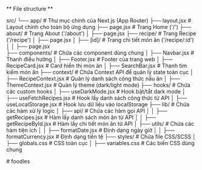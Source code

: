 ** File structure **

src/
└── app/                        # Thư mục chính của Next.js (App Router)
    ├── layout.jsx               # Layout chính cho toàn bộ ứng dụng
    ├── page.jsx                 # Trang Home ('/')
    ├── about/                   # Trang About ('/about')
    │   ├── page.jsx
    ├── recipe/                  # Trang Recipe ('/recipe')
    │   ├── page.jsx
    │   ├── [id]/                # Trang chi tiết món ăn ('/recipe/:id')
    │   │   ├── page.jsx  
    ├── components/              # Chứa các component dùng chung
    │   ├── Navbar.jsx           # Thanh điều hướng
    │   ├── Footer.jsx           # Footer của trang web
    │   ├── RecipeCard.jsx       # Card hiển thị món ăn
    │   ├── SearchBar.jsx        # Thanh tìm kiếm món ăn
    ├── context/                 # Chứa Context API để quản lý state toàn cục
    │   ├── RecipeContext.jsx    # Quản lý danh sách công thức nấu ăn
    │   ├── ThemeContext.jsx     # Quản lý theme (dark/light mode)
    ├── hooks/                   # Chứa các custom hooks
    │   ├── useDarkMode.jsx      # Hook bật/tắt dark mode
    │   ├── useFetchRecipes.jsx  # Hook lấy danh sách công thức từ API
    │   ├── useLocalStorage.jsx  # Hook lưu dữ liệu vào localStorage
    ├── lib/                     # Chứa các hàm xử lý logic
    │   ├── api/                 # Chứa các hàm gọi API
    │   │   ├── getRecipes.jsx   # Hàm lấy danh sách món ăn từ API
    │   │   ├── getRecipeById.jsx # Hàm lấy chi tiết món ăn từ API
    │   ├── utils/               # Chứa các hàm tiện ích
    │   │   ├── formatDate.jsx   # Định dạng ngày giờ
    │   │   ├── formatCurrency.jsx # Định dạng tiền tệ
    ├── styles/                  # Chứa file CSS/SCSS
    │   ├── globals.css          # CSS toàn cục
    │   ├── variables.css        # Các biến CSS dùng chung

#   f o o d l e s  
 